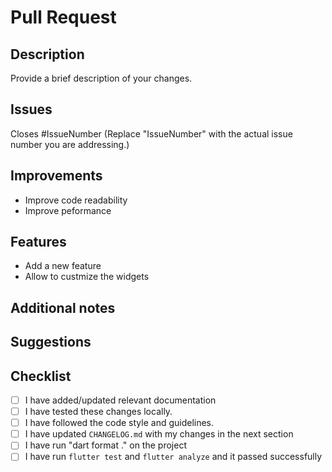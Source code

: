 # Pull Request

## Description

Provide a brief description of your changes.

## Issues

<!-- Remove this if your pull request address changes other than existing issues -->
Closes #IssueNumber
(Replace "IssueNumber" with the actual issue number you are addressing.)

## Improvements
<!-- Please tell us the improvemenets you made in a list -->

<!-- Example: -->
- Improve code readability
- Improve peformance

## Features
<!-- Please tell us the features you added in a list if you add any -->

<!-- Example: -->
- Add a new feature
- Allow to custmize the widgets

<!-- Remove this if your pull request about other changes -->

## Additional notes
<!-- Optional -->

## Suggestions
<!-- Optional -->

## Checklist

<!-- Mark all that applies with `[x]` -->

- [ ] I have added/updated relevant documentation <!-- REQUIRED -->
- [ ] I have tested these changes locally. <!-- REQUIRED -->
- [ ] I have followed the code style and guidelines. <!-- REQUIRED -->
- [ ] I have updated `CHANGELOG.md` with my changes in the next section <!-- REQUIRED -->
- [ ] I have run "dart format ." on the project <!-- REQUIRED -->
- [ ] I have run `flutter test` and `flutter analyze` and it passed successfully <!-- REQUIRED -->
